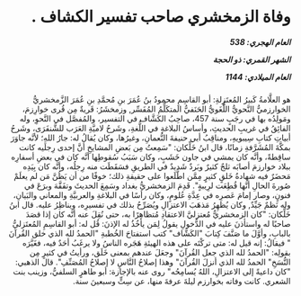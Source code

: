 <h1 dir="rtl">وفاة الزمخشري صاحب تفسير الكشاف .</h1>

<h5 dir="rtl">العام الهجري:  538

الشهر القمري: ذو الحجة

العام الميلادي: 1144</h5>

<p dir="rtl">هو العلَّامةُ كَبيرُ المُعتَزِلةِ: أبو القاسِمِ محمودُ بنُ عُمَرَ بنِ مُحمَّدِ بنِ عُمَرَ الزَّمخشريُّ الخوارزميُّ النَّحويُّ اللُّغَويُّ الحَنَفيُّ المتكَلِّمُ المُفَسِّر, وزمخشَرُ: قَريةٌ مِن قُرى خوارِزمَ، ومَولِدُه بها في رجَبٍ سنة 457، صاحِبُ الكَشَّاف في التفسير، والمُفصَّل في النَّحوِ، وله الفائِقُ في غريبِ الحديثِ، وأساسُ البلاغةِ في اللُّغةِ، وشَرحُ لاميَّةِ العَرَب للشَّنفَرَى، وشَرحُ أبياتِ كتابِ سِيبويهِ، ومناقِبُ أبي حنيفةَ النُّعمانِ، وغيرُها، وكان يُقالُ له: جارُ اللهِ؛ لأنَّه جاوَرَ بمكَّةَ المُشَرَّفةِ زمانًا، قال ابنُ خَلِّكان: "سَمِعتُ مِن بَعضِ المشايخِ أنَّ إحدى رِجلَيه كانت ساقِطةً، وأنَّه كان يمشي في جاون خَشَبٍ، وكان سَبَبُ سُقوطِها أنَّه كان في بعضِ أسفارِه ببلاد خوارزمَ أصابَه ثلجٌ كثيرٌ وبَردٌ شَديدٌ في الطريقِ فسَقَطَت منه رِجلُه، وأنَّه كان بِيَدِه مَحضَرٌ فيه شهادةُ خَلقٍ كثيرٍ مِمَّن اطَّلَعوا على حقيقةِ ذلك؛ خوفًا من أن يَظُنَّ مَن لم يعلَمْ صُورةَ الحالِ أنَّها قُطِعَت لرِيبةٍ". قَدِمَ الزمخشريُّ بغداد وسَمِعَ الحديثَ وتفَقَّهَ وبرَعَ في فنونٍ، وصار إمامَ عَصرِه في عِدَّةِ عُلومٍ، وكان رأسًا في البلاغةِ والعربيَّةِ والمعاني والبَيانِ، وله نَظمٌ جَيِّدٌ, وكان يُظهِرُ مَذهَبَ الاعتزالِ ويُصَرِّحُ بذلك في تفسيرِه، ويناظِرُ عليه. قال ابنُ خَلِّكان: "كان الزمخشريُّ مُعتزليَّ الاعتقادِ مُتظاهِرًا به، حتى نُقِلَ عنه أنَّه كان إذا قصَدَ صاحبًا له واستأذنَ عليه في الدُّخولِ يقولُ لِمَن يأخُذُ له الإذنَ: قُل له: أبو القاسِمِ المُعتَزليُّ بالبابِ، وأوَّلَ ما صَنَّفَ كِتابَ "الكَشَّاف" كتب استفتاحَ الخُطبةِ "الحمدُ لله الذي خلق القُرآنَ " فيقالُ: إنه قيل له: متى تركْتَه على هذه الهيئةِ هَجَره الناسُ ولا يرغَبُ أحَدٌ فيه، فغَيَّرَه بقولِه: "الحمدُ لله الذي جعل القُرآنَ" وجعَلَ عندهم بمعنى خَلَق، ورأيتُ في كثيرٍ مِن النُّسَخِ" الحمدُ لله الذي أنزلَ القُرآنَ" وهذا إصلاحُ النَّاسِ لا إصلاحُ المُصَنِّفِ". قال الذهبي: "كان داعيةً إلى الاعتزالِ، اللهُ يُسامِحُه" روى عنه بالإجازة: أبو طاهرٍ السلفيُّ، وزينب بنت الشعري. كانت وفاته بخوارزم ليلةَ عرفةَ منها، عن سِتٍّ وسبعينَ سنة.</p></br>
